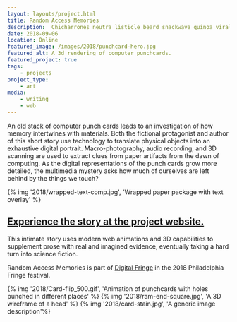 ```yaml
---
layout: layouts/project.html
title: Random Access Memories
description:  Chicharrones neutra listicle beard snackwave quinoa viral squid tacos single-origin coffee
date: 2018-09-06
location: Online
featured_image: /images/2018/punchcard-hero.jpg
featured_alt: A 3d rendering of computer punchcards.
featured_project: true
tags: 
    - projects
project_type:
    - art
media: 
    - writing
    - web
---
```




An old stack of computer punch cards leads to an investigation of how memory intertwines with materials. Both the fictional protagonist and author of this short story use technology to translate physical objects into an exhaustive digital portrait. Macro-photography, audio recording, and 3D scanning are used to extract clues from paper artifacts from the dawn of computing. As the digital representations of the punch cards grow more detailed, the multimedia mystery asks how much of ourselves are left behind by the things we touch?

{% img '2018/wrapped-text-comp.jpg', 'Wrapped paper package with text overlay' %}

## [Experience the story at the project website.](https://benjaminandrew.net/ram)

This intimate story uses modern web animations and 3D capabilities to supplement prose with real and imagined evidence, eventually taking a hard turn into science fiction.

Random Access Memories is part of [Digital Fringe](https://fringearts.com/list-view/digital-fringe-2018/) in the 2018 Philadelphia Fringe festival.

<div class="gallery-lrg">
{% img '2018/Card-flip_500.gif', 'Animation of punchcards with holes punched in different places' %}
{% img '2018/ram-end-square.jpg', 'A 3D wireframe of a head' %}
{% img '2018/card-stain.jpg', 'A generic image description'%}
</div>
